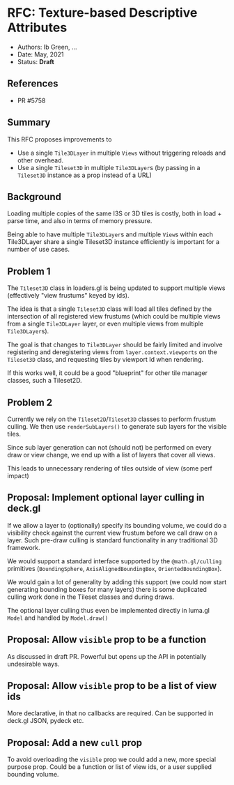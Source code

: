 # RFC: Texture-based Descriptive Attributes

* Authors: Ib Green, ...
* Date: May, 2021
* Status: **Draft**

## References
- PR #5758

## Summary

This RFC proposes improvements to 
- Use a single `Tile3DLayer` in multiple `Views` without triggering reloads and other overhead. 
- Use a single `Tileset3D` in multiple `Tile3DLayer`s (by passing in a `Tileset3D` instance as a prop instead of a URL)

## Background

Loading multiple copies of the same I3S or 3D tiles is costly, both in load + parse time, and also in terms of memory pressure.

Being able to have multiple `Tile3DLayer`s and multiple `View`s within each Tile3DLayer share a single Tileset3D instance efficiently is important for a number of use cases.

## Problem 1

The `Tileset3D` class in loaders.gl is being updated to support multiple views (effectively "view frustums" keyed by ids). 

The idea is that a single `Tileset3D` class will load all tiles defined by the intersection of all registered view frustums (which could be multiple views from a single `Tile3DLayer` layer, or even multiple views from multiple `Tile3DLayer`s).

The goal is that changes to `Tile3DLayer` should be fairly limited and involve registering and deregistering views from `layer.context.viewports` on the `Tileset3D` class, and requesting tiles by viewport Id when rendering.

If this works well, it could be a good "blueprint" for other tile manager classes, such a Tileset2D.

## Problem 2

Currently we rely on the `Tileset2D`/`Tileset3D` classes to perform frustum culling. We then use `renderSubLayers()` to generate sub layers for the visible tiles.

Since sub layer generation can not (should not) be performed on every draw or view change, we end up with a list of layers that cover all views. 

This leads to unnecessary rendering of tiles outside of view (some perf impact)

## Proposal: Implement optional layer culling in deck.gl

If we allow a layer to (optionally) specify its bounding volume, we could do a visibility check against the current view frustum before we call draw on a layer. Such pre-draw culling is standard functionality in any traditional 3D framework. 

We would support a standard interface supported by the `@math.gl/culling` primitives (`BoundingSphere`, `AxisAlignedBoundingBox`, `OrientedBoundingBox`).

We would gain a lot of generality by adding this support (we could now start generating bounding boxes for many layers) there is some duplicated culling work done in the Tileset classes and during draws. 

The optional layer culling thus even be implemented directly in luma.gl `Model` and handled by `Model.draw()`

## Proposal: Allow `visible` prop to be a function

As discussed in draft PR. Powerful but opens up the API in potentially undesirable ways.

## Proposal: Allow `visible` prop to be a list of view ids

More declarative, in that no callbacks are required. Can be supported in deck.gl JSON, pydeck etc.

## Proposal: Add a new `cull` prop

To avoid overloading the `visible` prop we could add a new, more special purpose prop.
Could be a function or list of view ids, or a user supplied bounding volume.
